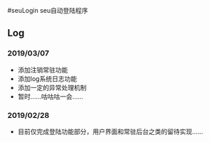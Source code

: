 #seuLogin
seu自动登陆程序

## Log
### 2019/03/07
* 添加注销常驻功能
* 添加log系统日志功能
* 添加一定的异常处理机制
* 暂时……咕咕咕一会……

### 2019/02/28
* 目前仅完成登陆功能部分，用户界面和常驻后台之类的留待实现……

